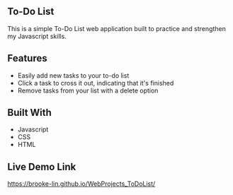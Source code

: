 **To-Do List**
-
This is a simple To-Do List web application built to practice and strengthen my Javascript skills.

**Features**
-
* Easily add new tasks to your to-do list
* Click a task to cross it out, indicating that it's finished
* Remove tasks from your list with a delete option

**Built With**
-
* Javascript
* CSS
* HTML

**Live Demo Link**
-
 https://brooke-lin.github.io/WebProjects_ToDoList/
